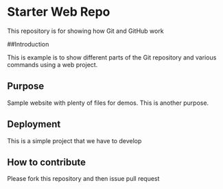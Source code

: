# Starter Web Repo

This repository is for showing how Git and GitHub work


##Introduction 

This is example is to show different parts of the Git repository and various commands using a web project.

## Purpose

Sample website with plenty of files for demos. 
This is another purpose.
 

## Deployment

This is a simple project that we have to develop

## How to contribute

Please fork this repository and then issue pull request